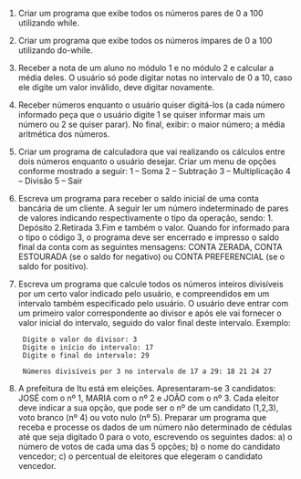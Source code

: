 1. Criar um programa que exibe todos os números pares de 0 a 100 utilizando while.

2. Criar um programa que exibe todos os números ímpares de 0 a 100 utilizando do-while.

3. Receber a nota de um aluno no módulo 1 e no módulo 2 e calcular a média deles. O usuário só pode digitar notas no intervalo de 0 a 10, caso ele digite um valor inválido, deve digitar novamente.

4. Receber números enquanto o usuário quiser digitá-los (a cada número informado peça que o usuário digite 1 se quiser informar mais um número ou 2 se quiser parar). No final, exibir: o maior número; a média aritmética dos números.

5. Criar um programa de calculadora que vai realizando os cálculos entre dois números enquanto o usuário desejar. Criar um menu de opções conforme mostrado a seguir:
1 – Soma
2 – Subtração
3 – Multiplicação
4 – Divisão
5 – Sair

6. Escreva um programa para receber o saldo inicial de uma conta bancária de um cliente. A seguir ler um número indeterminado de pares de valores indicando respectivamente o tipo da operação, sendo: 1.
Depósito 2.Retirada 3.Fim e também o valor. Quando for informado para o tipo o código 3, o programa deve ser encerrado e impresso o saldo final da conta com as seguintes mensagens: CONTA ZERADA, CONTA ESTOURADA (se o saldo for negativo) ou CONTA PREFERENCIAL (se o saldo for positivo).


7. Escreva um programa que calcule todos os números inteiros divisíveis por um certo valor indicado pelo usuário, e compreendidos em um intervalo também especificado pelo usuário. O usuário deve entrar com um primeiro valor correspondente ao divisor e após ele vai fornecer o valor inicial do intervalo, seguido do valor final deste intervalo. Exemplo:

        Digite o valor do divisor: 3
        Digite o início do intervalo: 17
        Digite o final do intervalo: 29

        Números divisíveis por 3 no intervalo de 17 a 29: 18 21 24 27


8. A prefeitura de Itu está em eleições. Apresentaram-se 3 candidatos: JOSÉ com o nº 1, MARIA com o nº 2 e JOÃO com o nº 3. Cada eleitor deve indicar a sua opção, que pode ser o nº de um candidato (1,2,3), voto branco (nº 4) ou voto nulo (nº 5). Preparar um programa que receba e processe os dados de um número não determinado de cédulas até que seja digitado 0 para o voto, escrevendo os seguintes dados: a) o número de votos de cada uma das 5 opções; b) o nome do candidato vencedor; c) o percentual de eleitores que elegeram o candidato vencedor.
